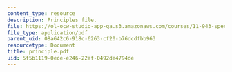 ```yaml
---
content_type: resource
description: Principles file.
file: https://ol-ocw-studio-app-qa.s3.amazonaws.com/courses/11-943-special-studies-in-urban-studies-and-planning-the-cardener-river-corridor-workshop-fall-2001/5f5b11190ecee24622af0492de4794de_principle.pdf
file_type: application/pdf
parent_uid: 08a642c6-918c-6263-cf20-b76dcdfbb963
resourcetype: Document
title: principle.pdf
uid: 5f5b1119-0ece-e246-22af-0492de4794de
---
```

